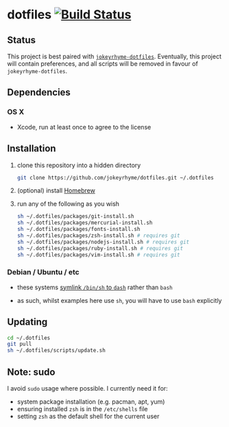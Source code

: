 # dotfiles [![Build Status](https://travis-ci.org/jokeyrhyme/dotfiles.svg?branch=master)](https://travis-ci.org/jokeyrhyme/dotfiles)

## Status

This project is best paired with [`jokeyrhyme-dotfiles`](https://github.com/jokeyrhyme/dotfiles-rs).
Eventually, this project will contain preferences, and all scripts will be removed in favour of `jokeyrhyme-dotfiles`.

## Dependencies

### OS X

- Xcode, run at least once to agree to the license

## Installation

1.  clone this repository into a hidden directory

    ```sh
    git clone https://github.com/jokeyrhyme/dotfiles.git ~/.dotfiles
    ```

2.  (optional) install [Homebrew](https://brew.sh)

3.  run any of the following as you wish

    ```sh
    sh ~/.dotfiles/packages/git-install.sh
    sh ~/.dotfiles/packages/mercurial-install.sh
    sh ~/.dotfiles/packages/fonts-install.sh
    sh ~/.dotfiles/packages/zsh-install.sh # requires git
    sh ~/.dotfiles/packages/nodejs-install.sh # requires git
    sh ~/.dotfiles/packages/ruby-install.sh # requires git
    sh ~/.dotfiles/packages/vim-install.sh # requires git
    ```

### Debian / Ubuntu / etc

- these systems [symlink `/bin/sh` to `dash`](https://wiki.ubuntu.com/DashAsBinSh) rather than `bash`

- as such, whilst examples here use `sh`, you will have to use `bash` explicitly

## Updating

```sh
cd ~/.dotfiles
git pull
sh ~/.dotfiles/scripts/update.sh
```

## Note: sudo

I avoid `sudo` usage where possible. I currently need it for:

- system package installation (e.g. pacman, apt, yum)
- ensuring installed `zsh` is in the `/etc/shells` file
- setting `zsh` as the default shell for the current user
